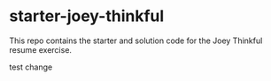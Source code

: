 # starter-joey-thinkful

This repo contains the starter and solution code for the Joey Thinkful resume exercise.

test change